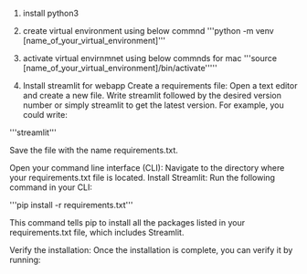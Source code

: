 1. install python3

2. create virtual environment using below commnd
'''python -m venv [name_of_your_virtual_environment]'''

3. activate virtual envirnmnet 
using below commnds for mac 
'''source [name_of_your_virtual_environment]/bin/activate'''''

4. Install streamlit for webapp
Create a requirements file:
Open a text editor and create a new file.
Write streamlit followed by the desired version number or simply streamlit to get the latest version. For example, you could write:

'''streamlit'''

Save the file with the name requirements.txt.

Open your command line interface (CLI):
Navigate to the directory where your requirements.txt file is located.
Install Streamlit:
Run the following command in your CLI:

'''pip install -r requirements.txt'''

This command tells pip to install all the packages listed in your requirements.txt file, which includes Streamlit.

Verify the installation:
Once the installation is complete, you can verify it by running:







